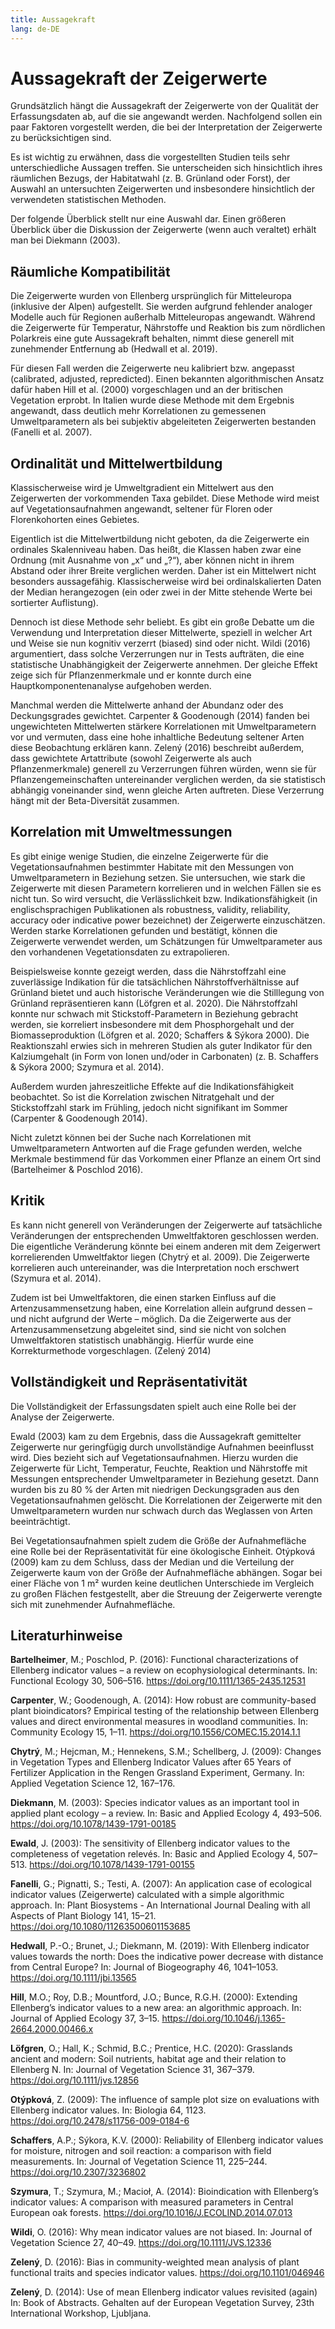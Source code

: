 ```yaml
---
title: Aussagekraft
lang: de-DE
---
```


# Aussagekraft der Zeigerwerte

Grundsätzlich hängt die Aussagekraft der Zeigerwerte von der Qualität der Erfassungsdaten ab, auf die sie angewandt werden. Nachfolgend sollen ein paar Faktoren vorgestellt werden, die bei der Interpretation der Zeigerwerte zu berücksichtigen sind.

Es ist wichtig zu erwähnen, dass die vorgestellten Studien teils sehr unterschiedliche Aussagen treffen. Sie unterscheiden sich hinsichtlich ihres räumlichen Bezugs, der Habitatwahl (z. B. Grünland oder Forst), der Auswahl an untersuchten Zeigerwerten und insbesondere hinsichtlich der verwendeten statistischen Methoden.

Der folgende Überblick stellt nur eine Auswahl dar. Einen größeren Überblick über die Diskussion der Zeigerwerte (wenn auch veraltet) erhält man bei Diekmann (2003).

## Räumliche Kompatibilität

Die Zeigerwerte wurden von Ellenberg ursprünglich für Mitteleuropa (inklusive der Alpen) aufgestellt. Sie werden aufgrund fehlender analoger Modelle auch für Regionen außerhalb Mitteleuropas angewandt. Während die Zeigerwerte für Temperatur, Nährstoffe und Reaktion bis zum nördlichen Polarkreis eine gute Aussagekraft behalten, nimmt diese generell mit zunehmender Entfernung ab (Hedwall et al. 2019).

Für diesen Fall werden die Zeigerwerte neu kalibriert bzw. angepasst (calibrated, adjusted, repredicted). Einen bekannten algorithmischen Ansatz dafür haben Hill et al. (2000) vorgeschlagen und an der britischen Vegetation erprobt. In Italien wurde diese Methode mit dem Ergebnis angewandt, dass deutlich mehr Korrelationen zu gemessenen Umweltparametern als bei subjektiv abgeleiteten Zeigerwerten bestanden (Fanelli et al. 2007).

## Ordinalität und Mittelwertbildung

Klassischerweise wird je Umweltgradient ein Mittelwert aus den Zeigerwerten der vorkommenden Taxa gebildet. Diese Methode wird meist auf Vegetationsaufnahmen angewandt, seltener für Floren oder Florenkohorten eines Gebietes.

Eigentlich ist die Mittelwertbildung nicht geboten, da die Zeigerwerte ein ordinales Skalenniveau haben. Das heißt, die Klassen haben zwar eine Ordnung (mit Ausnahme von „x“ und „?“), aber können nicht in ihrem Abstand oder ihrer Breite verglichen werden. Daher ist ein Mittelwert nicht besonders aussagefähig. Klassischerweise wird bei ordinalskalierten Daten der Median herangezogen (ein oder zwei in der Mitte stehende Werte bei sortierter Auflistung).

Dennoch ist diese Methode sehr beliebt. Es gibt ein große Debatte um die Verwendung und Interpretation dieser Mittelwerte, speziell in welcher Art und Weise sie nun kognitiv verzerrt (biased) sind oder nicht. Wildi (2016) argumentiert, dass solche Verzerrungen nur in Tests aufträten, die eine statistische Unabhängigkeit der Zeigerwerte annehmen. Der gleiche Effekt zeige sich für Pflanzenmerkmale und er konnte durch eine Hauptkomponentenanalyse aufgehoben werden.

Manchmal werden die Mittelwerte anhand der Abundanz oder des Deckungsgrades gewichtet. Carpenter & Goodenough (2014) fanden bei ungewichteten Mittelwerten stärkere Korrelationen mit Umweltparametern vor und vermuten, dass eine hohe inhaltliche Bedeutung seltener Arten diese Beobachtung erklären kann. Zelený (2016) beschreibt außerdem, dass gewichtete Artattribute (sowohl Zeigerwerte als auch Pflanzenmerkmale) generell zu Verzerrungen führen würden, wenn sie für Pflanzengemeinschaften untereinander verglichen werden, da sie statistisch abhängig voneinander sind, wenn gleiche Arten auftreten. Diese Verzerrung hängt mit der Beta-Diversität zusammen.

## Korrelation mit Umweltmessungen

Es gibt einige wenige Studien, die einzelne Zeigerwerte für die Vegetationsaufnahmen bestimmter Habitate mit den Messungen von Umweltparametern in Beziehung setzen. Sie untersuchen, wie stark die Zeigerwerte mit diesen Parametern korrelieren und in welchen Fällen sie es nicht tun. So wird versucht, die Verlässlichkeit bzw. Indikationsfähigkeit (in englischsprachigen Publikationen als robustness, validity, reliability, accuracy oder indicative power bezeichnet) der Zeigerwerte einzuschätzen. Werden starke Korrelationen gefunden und bestätigt, können die Zeigerwerte verwendet werden, um Schätzungen für Umweltparameter aus den vorhandenen Vegetationsdaten zu extrapolieren.

Beispielsweise konnte gezeigt werden, dass die Nährstoffzahl eine zuverlässige Indikation für die tatsächlichen Nährstoffverhältnisse auf Grünland bietet und auch historische Veränderungen wie die Stilllegung von Grünland repräsentieren kann (Löfgren et al. 2020). Die Nährstoffzahl konnte nur schwach mit Stickstoff-Parametern in Beziehung gebracht werden, sie korreliert insbesondere mit dem Phosphorgehalt und der Biomasseproduktion (Löfgren et al. 2020; Schaffers & Sýkora 2000). Die Reaktionszahl erwies sich in mehreren Studien als guter Indikator für den Kalziumgehalt (in Form von Ionen und/oder in Carbonaten) (z. B. Schaffers & Sýkora 2000; Szymura et al. 2014).

Außerdem wurden jahreszeitliche Effekte auf die Indikationsfähigkeit beobachtet. So ist die Korrelation zwischen Nitratgehalt und der Stickstoffzahl stark im Frühling, jedoch nicht signifikant im Sommer (Carpenter & Goodenough 2014).

Nicht zuletzt können bei der Suche nach Korrelationen mit Umweltparametern Antworten auf die Frage gefunden werden, welche Merkmale bestimmend für das Vorkommen einer Pflanze an einem Ort sind (Bartelheimer & Poschlod 2016).

## Kritik

Es kann nicht generell von Veränderungen der Zeigerwerte auf tatsächliche Veränderungen der entsprechenden Umweltfaktoren geschlossen werden. Die eigentliche Veränderung könnte bei einem anderen mit dem Zeigerwert korrelierenden Umweltfaktor liegen (Chytrý et al. 2009). Die Zeigerwerte korrelieren auch untereinander, was die Interpretation noch erschwert (Szymura et al. 2014).

Zudem ist bei Umweltfaktoren, die einen starken Einfluss auf die Artenzusammensetzung haben, eine Korrelation allein aufgrund dessen – und nicht aufgrund der Werte – möglich. Da die Zeigerwerte aus der Artenzusammensetzung abgeleitet sind, sind sie nicht von solchen Umweltfaktoren statistisch unabhängig. Hierfür wurde eine Korrekturmethode vorgeschlagen. (Zelený 2014)

## Vollständigkeit und Repräsentativität

Die Vollständigkeit der Erfassungsdaten spielt auch eine Rolle bei der Analyse der Zeigerwerte.

Ewald (2003) kam zu dem Ergebnis, dass die Aussagekraft gemittelter Zeigerwerte nur geringfügig durch unvollständige Aufnahmen beeinflusst wird. Dies bezieht sich auf Vegetationsaufnahmen. Hierzu wurden die Zeigerwerte für Licht, Temperatur, Feuchte, Reaktion und Nährstoffe mit Messungen entsprechender Umweltparameter in Beziehung gesetzt. Dann wurden bis zu 80 % der Arten mit niedrigen Deckungsgraden aus den Vegetationsaufnahmen gelöscht. Die Korrelationen der Zeigerwerte mit den Umweltparametern wurden nur schwach durch das Weglassen von Arten beeinträchtigt.

Bei Vegetationsaufnahmen spielt zudem die Größe der Aufnahmefläche eine Rolle bei der Repräsentativität für eine ökologische Einheit. Otýpková (2009) kam zu dem Schluss, dass der Median und die Verteilung der Zeigerwerte kaum von der Größe der Aufnahmefläche abhängen. Sogar bei einer Fläche von 1 m² wurden keine deutlichen Unterschiede im Vergleich zu großen Flächen festgestellt, aber die Streuung der Zeigerwerte verengte sich mit zunehmender Aufnahmefläche.

## Literaturhinweise

**Bartelheimer**, M.; Poschlod, P. (2016): Functional characterizations of Ellenberg indicator values – a review on ecophysiological determinants. In: Functional Ecology 30, 506–516. https://doi.org/10.1111/1365-2435.12531

**Carpenter**, W.; Goodenough, A. (2014): How robust are community-based plant bioindicators? Empirical testing of the relationship between Ellenberg values and direct environmental measures in woodland communities. In: Community Ecology 15, 1–11. https://doi.org/10.1556/COMEC.15.2014.1.1

**Chytrý**, M.; Hejcman, M.; Hennekens, S.M.; Schellberg, J. (2009): Changes in Vegetation Types and Ellenberg Indicator Values after 65 Years of Fertilizer Application in the Rengen Grassland Experiment, Germany. In: Applied Vegetation Science 12, 167–176.

**Diekmann**, M. (2003): Species indicator values as an important tool in applied plant ecology – a review. In: Basic and Applied Ecology 4, 493–506. https://doi.org/10.1078/1439-1791-00185

**Ewald**, J. (2003): The sensitivity of Ellenberg indicator values to the completeness of vegetation relevés. In: Basic and Applied Ecology 4, 507–513. https://doi.org/10.1078/1439-1791-00155

**Fanelli**, G.; Pignatti, S.; Testi, A. (2007): An application case of ecological indicator values (Zeigerwerte) calculated with a simple algorithmic approach. In: Plant Biosystems - An International Journal Dealing with all Aspects of Plant Biology 141, 15–21. https://doi.org/10.1080/11263500601153685

**Hedwall**, P.-O.; Brunet, J.; Diekmann, M. (2019): With Ellenberg indicator values towards the north: Does the indicative power decrease with distance from Central Europe? In: Journal of Biogeography 46, 1041–1053. https://doi.org/10.1111/jbi.13565

**Hill**, M.O.; Roy, D.B.; Mountford, J.O.; Bunce, R.G.H. (2000): Extending Ellenberg’s indicator values to a new area: an algorithmic approach. In: Journal of Applied Ecology 37, 3–15. https://doi.org/10.1046/j.1365-2664.2000.00466.x

**Löfgren**, O.; Hall, K.; Schmid, B.C.; Prentice, H.C. (2020): Grasslands ancient and modern: Soil nutrients, habitat age and their relation to Ellenberg N. In: Journal of Vegetation Science 31, 367–379. https://doi.org/10.1111/jvs.12856

**Otýpková**, Z. (2009): The influence of sample plot size on evaluations with Ellenberg indicator values. In: Biologia 64, 1123. https://doi.org/10.2478/s11756-009-0184-6

**Schaffers**, A.P.; Sýkora, K.V. (2000): Reliability of Ellenberg indicator values for moisture, nitrogen and soil reaction: a comparison with field measurements. In: Journal of Vegetation Science 11, 225–244. https://doi.org/10.2307/3236802

**Szymura**, T.; Szymura, M.; Macioł, A. (2014): Bioindication with Ellenberg’s indicator values: A comparison with measured parameters in Central European oak forests. https://doi.org/10.1016/J.ECOLIND.2014.07.013

**Wildi**, O. (2016): Why mean indicator values are not biased. In: Journal of Vegetation Science 27, 40–49. https://doi.org/10.1111/JVS.12336

**Zelený**, D. (2016): Bias in community-weighted mean analysis of plant functional traits and species indicator values. https://doi.org/10.1101/046946

**Zelený**, D. (2014): Use of mean Ellenberg indicator values revisited (again) In: Book of Abstracts. Gehalten auf der European Vegetation Survey, 23th International Workshop, Ljubljana.
